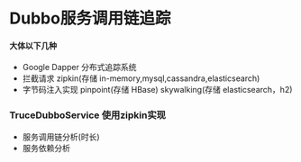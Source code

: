 # Dubbo服务调用链追踪

#### 大体以下几种

- Google Dapper 分布式追踪系统
- 拦截请求  zipkin(存储 in-memory,mysql,cassandra,elasticsearch)
- 字节码注入实现 pinpoint(存储 HBase)  skywalking(存储 elasticsearch，h2)

### TruceDubboService 使用zipkin实现

- 服务调用链分析(时长)
- 服务依赖分析
